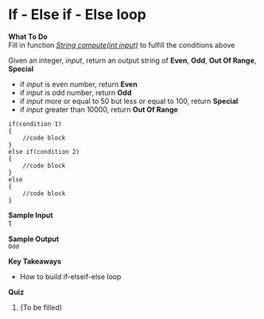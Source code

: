 # If - Else if - Else loop

**What To Do**  
Fill in function [_String compute(int input)_](https://github.com/CertifaiAI/java-fundamentals/blob/master/java-core/src/main/java/ai/certifai/basic/ex2/If_ElseIf_Else.java#L26-L32) to fulfill the conditions above

Given an integer, _input_, return an output string of **Even**, **Odd**, **Out Of Range**, **Special**
 
- if _input_ is even number, return **Even**  
- if _input_ is odd number, return **Odd**  
- if _input_ more or equal to 50 but less or equal to 100, return **Special**  
- if _input_ greater than 10000, return **Out Of Range**  

```
if(condition 1)
{
    //code block      
}     
else if(condition 2)      
{
    //code block      
}
else
{
    //code block      
}
```

**Sample Input**  
1

**Sample Output**  
`
Odd
`

**Key Takeaways**

- How to build if-elseif-else loop 

**Quiz**  

1.  {To be filled)
